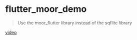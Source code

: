 # flutter_moor_demo

> Use the moor_flutter library instead of the sqflite library

[video](https://www.youtube.com/watch?v=KczX8DISRgI)